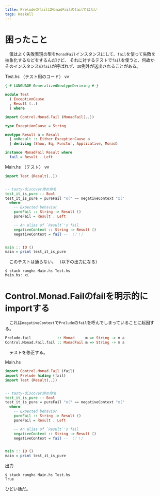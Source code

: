 ```yaml
---
title: PreludeのfailはMonadFailのfailではない
tags: Haskell
---
```

# 困ったこと
　僕はよく失敗表現の型を`MonadFail`インスタンスにして、`fail`を使って失敗を抽象化するなどをするんだけど、
それに対するテストで`fail`を使うと、何故かそのインスタンスの`fail`が呼ばれず、`IO`例外が送出されることがある。

Test.hs （テスト用のコード） vv
```haskell
{-# LANGUAGE GeneralizedNewtypeDeriving #-}

module Test
  ( ExceptionCause
  , Result (..)
  ) where

import Control.Monad.Fail (MonadFail(..))

type ExceptionCause = String

newtype Result a = Result
  { unResult :: Either ExceptionCause a
  } deriving (Show, Eq, Functor, Applicative, Monad)

instance MonadFail Result where
  fail = Result . Left
```

Main.hs （テスト） vv
```haskell
import Test (Result(..))


-- tasty-discover用の命名
test_it_is_pure :: Bool
test_it_is_pure = pureFail "x(" == negativeContext "x("
  where
    -- Expected behavior
    pureFail :: String -> Result ()
    pureFail = Result . Left

    -- An alias of `Result`'s fail
    negativeContext :: String -> Result ()
    negativeContext = fail -- （！！）


main :: IO ()
main = print test_it_is_pure
```

　このテストは通らない。
（以下の出力になる）

```console
$ stack runghc Main.hs Test.hs
Main.hs: x(
```


# Control.Monad.Failのfailを明示的にimportする
　これは`negativeContext`で`Prelude`の`fail`を呼んでしまっていることに起因する。

```haskell
Prelude.fail            :: Monad     m => String -> m a
Control.Monad.Fail.fail :: MonadFail m => String -> m a
```

　テストを修正する。

Main.hs
```haskell
import Control.Monad.Fail (fail)
import Prelude hiding (fail)
import Test (Result(..))


-- tasty-discover用の命名
test_it_is_pure :: Bool
test_it_is_pure = pureFail "x(" == negativeContext "x("
  where
    -- Expected behavior
    pureFail :: String -> Result ()
    pureFail = Result . Left

    -- An alias of `Result`'s fail
    negativeContext :: String -> Result ()
    negativeContext = fail -- （！！）


main :: IO ()
main = print test_it_is_pure
```

出力
```console
$ stack runghc Main.hs Test.hs
True
```

ひどい話だ。
